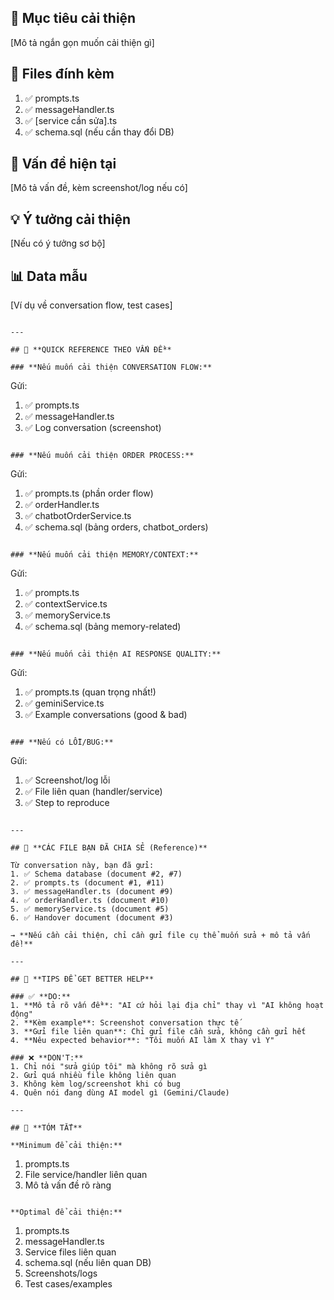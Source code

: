 ## 🎯 Mục tiêu cải thiện
[Mô tả ngắn gọn muốn cải thiện gì]

## 📁 Files đính kèm
1. ✅ prompts.ts
2. ✅ messageHandler.ts
3. ✅ [service cần sửa].ts
4. ✅ schema.sql (nếu cần thay đổi DB)

## 🐛 Vấn đề hiện tại
[Mô tả vấn đề, kèm screenshot/log nếu có]

## 💡 Ý tưởng cải thiện
[Nếu có ý tưởng sơ bộ]

## 📊 Data mẫu
[Ví dụ về conversation flow, test cases]
```

---

## 🎯 **QUICK REFERENCE THEO VẤN ĐỀ**

### **Nếu muốn cải thiện CONVERSATION FLOW:**
```
Gửi:
1. ✅ prompts.ts
2. ✅ messageHandler.ts
3. ✅ Log conversation (screenshot)
```

### **Nếu muốn cải thiện ORDER PROCESS:**
```
Gửi:
1. ✅ prompts.ts (phần order flow)
2. ✅ orderHandler.ts
3. ✅ chatbotOrderService.ts
4. ✅ schema.sql (bảng orders, chatbot_orders)
```

### **Nếu muốn cải thiện MEMORY/CONTEXT:**
```
Gửi:
1. ✅ prompts.ts
2. ✅ contextService.ts
3. ✅ memoryService.ts
4. ✅ schema.sql (bảng memory-related)
```

### **Nếu muốn cải thiện AI RESPONSE QUALITY:**
```
Gửi:
1. ✅ prompts.ts (quan trọng nhất!)
2. ✅ geminiService.ts
3. ✅ Example conversations (good & bad)
```

### **Nếu có LỖI/BUG:**
```
Gửi:
1. ✅ Screenshot/log lỗi
2. ✅ File liên quan (handler/service)
3. ✅ Step to reproduce
```

---

## 💾 **CÁC FILE BẠN ĐÃ CHIA SẺ (Reference)**

Từ conversation này, bạn đã gửi:
1. ✅ Schema database (document #2, #7)
2. ✅ prompts.ts (document #1, #11)
3. ✅ messageHandler.ts (document #9)
4. ✅ orderHandler.ts (document #10)
5. ✅ memoryService.ts (document #5)
6. ✅ Handover document (document #3)

→ **Nếu cần cải thiện, chỉ cần gửi file cụ thể muốn sửa + mô tả vấn đề!**

---

## 🚀 **TIPS ĐỂ GET BETTER HELP**

### ✅ **DO:**
1. **Mô tả rõ vấn đề**: "AI cứ hỏi lại địa chỉ" thay vì "AI không hoạt động"
2. **Kèm example**: Screenshot conversation thực tế
3. **Gửi file liên quan**: Chỉ gửi file cần sửa, không cần gửi hết
4. **Nêu expected behavior**: "Tôi muốn AI làm X thay vì Y"

### ❌ **DON'T:**
1. Chỉ nói "sửa giúp tôi" mà không rõ sửa gì
2. Gửi quá nhiều file không liên quan
3. Không kèm log/screenshot khi có bug
4. Quên nói đang dùng AI model gì (Gemini/Claude)

---

## 📌 **TÓM TẮT**

**Minimum để cải thiện:**
```
1. prompts.ts
2. File service/handler liên quan
3. Mô tả vấn đề rõ ràng
```

**Optimal để cải thiện:**
```
1. prompts.ts
2. messageHandler.ts
3. Service files liên quan
4. schema.sql (nếu liên quan DB)
5. Screenshots/logs
6. Test cases/examples